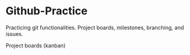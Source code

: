# Github-Practice
Practicing git functionalities. Project boards, milestones, branching, and issues.

Project boards (kanban)
